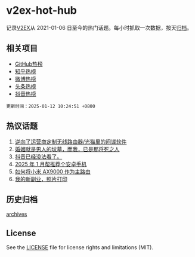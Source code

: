 # v2ex-hot-hub

 记录[V2EX](https://www.v2ex.com/)从 2021-01-06 日至今的热门话题。每小时抓取一次数据，按天[归档](archives)。
 
 ## 相关项目

- [GitHub热榜](https://github.com/lonnyzhang423/github-hot-hub)
- [知乎热榜](https://github.com/lonnyzhang423/zhihu-hot-hub)
- [微博热榜](https://github.com/lonnyzhang423/weibo-hot-hub)
- [头条热榜](https://github.com/lonnyzhang423/toutiao-hot-hub)
- [抖音热榜](https://github.com/lonnyzhang423/douyin-hot-hub)


 `更新时间：2025-01-12 10:24:51 +0800`

## 热议话题

1. [逆向了运营商定制无线路由器/光猫里的间谍软件](https://www.v2ex.com/t/1104332)
1. [婚姻就是男人的坟墓，而我，已是那将死之人](https://www.v2ex.com/t/1104431)
1. [抖音已经没法看了。](https://www.v2ex.com/t/1104341)
1. [2025 年 1 月帮推荐个安卓手机](https://www.v2ex.com/t/1104426)
1. [如何将小米 AX9000 作为主路由](https://www.v2ex.com/t/1104319)
1. [我的新副业，照片打印](https://www.v2ex.com/t/1104326)

## 历史归档

[archives](archives)

## License

See the [LICENSE](LICENSE) file for license rights and limitations (MIT).
